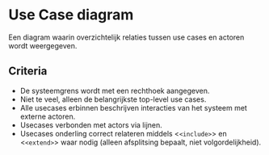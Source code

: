 # Use Case diagram
Een diagram waarin overzichtelijk relaties tussen use cases en actoren wordt weergegeven.
## Criteria 
- De systeemgrens wordt met een rechthoek aangegeven.
- Niet te veel, alleen de belangrijkste top-level use cases.
- Alle usecases erbinnen beschrijven interacties van het systeem met externe actoren.
- Usecases verbonden met actors via lijnen.
- Usecases onderling correct relateren middels <`<include>`> en <`<extend>`> waar nodig (alleen afsplitsing bepaalt, niet volgordelijkheid).
   